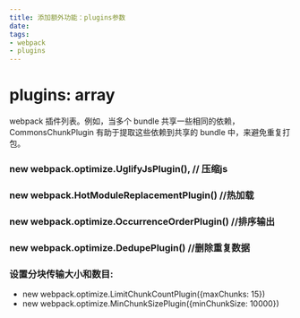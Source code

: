 ```yaml
---
title: 添加额外功能：plugins参数
date: 
tags:
- webpack
- plugins
---
```


# plugins: array
webpack 插件列表。例如，当多个 bundle 共享一些相同的依赖，CommonsChunkPlugin 有助于提取这些依赖到共享的 bundle 中，来避免重复打包。

### new webpack.optimize.UglifyJsPlugin(), // 压缩js

### new webpack.HotModuleReplacementPlugin() //热加载

### new webpack.optimize.OccurrenceOrderPlugin() //排序输出

### new webpack.optimize.DedupePlugin() //删除重复数据

### 设置分块传输大小和数目: 
* new webpack.optimize.LimitChunkCountPlugin({maxChunks: 15})
* new webpack.optimize.MinChunkSizePlugin({minChunkSize: 10000})
